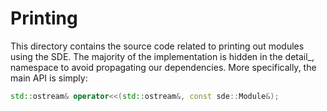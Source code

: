 Printing
========

This directory contains the source code related to printing out modules using
the SDE. The majority of the implementation is hidden in the detail_, namespace
to avoid propagating our dependencies. More specifically, the main API is
simply:

``` C++
std::ostream& operator<<(std::ostream&, const sde::Module&);
```
